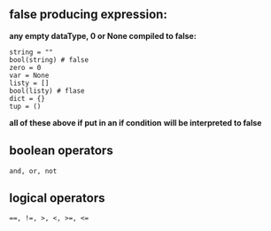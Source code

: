 ## false producing expression:
**any empty dataType, 0 or None compiled to false:**
```
string = ""
bool(string) # false
zero = 0
var = None
listy = []
bool(listy) # flase
dict = {}
tup = ()
```
**all of these above if put in an if condition**
**will be interpreted to false**
## boolean operators
```
and, or, not
```
## logical operators
```
==, !=, >, <, >=, <=
```